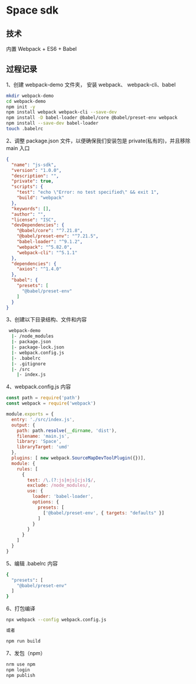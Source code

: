 # Space sdk

## 技术

内置 Webpack + ES6 + Babel

## 过程记录

1、创建 webpack-demo 文件夹， 安装 webpack、 webpack-cli、babel

```bash
mkdir webpack-demo
cd webpack-demo
npm init -y
npm install webpack webpack-cli --save-dev
npm install -D babel-loader @babel/core @babel/preset-env webpack
npm install --save-dev babel-loader
touch .babelrc
```

2、调整 package.json 文件，以便确保我们安装包是 private(私有的)，并且移除 main 入口

```json
{
  "name": "js-sdk",
  "version": "1.0.0",
  "description": "",
  "private": true,
  "scripts": {
    "test": "echo \"Error: no test specified\" && exit 1",
    "build": "webpack"
  },
  "keywords": [],
  "author": "",
  "license": "ISC",
  "devDependencies": {
    "@babel/core": "^7.21.8",
    "@babel/preset-env": "^7.21.5",
    "babel-loader": "^9.1.2",
    "webpack": "^5.82.0",
    "webpack-cli": "^5.1.1"
  },
  "dependencies": {
    "axios": "^1.4.0"
  },
  "babel": {
    "presets": [
      "@babel/preset-env"
    ]
  }
}
```

3、创建以下目录结构、文件和内容

```bash
 webpack-demo
  |- /node_modules
  |- package.json
  |- package-lock.json
  |- webpack.config.js
  |- .babelrc
  |- .gitignore
  |- /src
    |- index.js
```

4、webpack.config.js 内容

```js
const path = require('path')
const webpack = require('webpack')

module.exports = {
  entry: './src/index.js',
  output: {
    path: path.resolve(__dirname, 'dist'),
    filename: 'main.js',
    library: 'Space',
    libraryTarget: 'umd'
  },
  plugins: [ new webpack.SourceMapDevToolPlugin({})],
  module: {
    rules: [
      {
        test: /\.(?:js|mjs|cjs)$/,
        exclude: /node_modules/,
        use: {
          loader: 'babel-loader',
          options: {
            presets: [
              ['@babel/preset-env', { targets: "defaults" }]
            ]
          }
        }
      }
    ]
  }
}
```

5、编辑 .babelrc 内容

```bash
{
  "presets": [
    "@babel/preset-env"
  ]
}
```

6、打包编译

```bash
npx webpack --config webpack.config.js

或者

npm run build
```

7、发包（npm）

```bash
nrm use npm
npm login
npm publish
```
